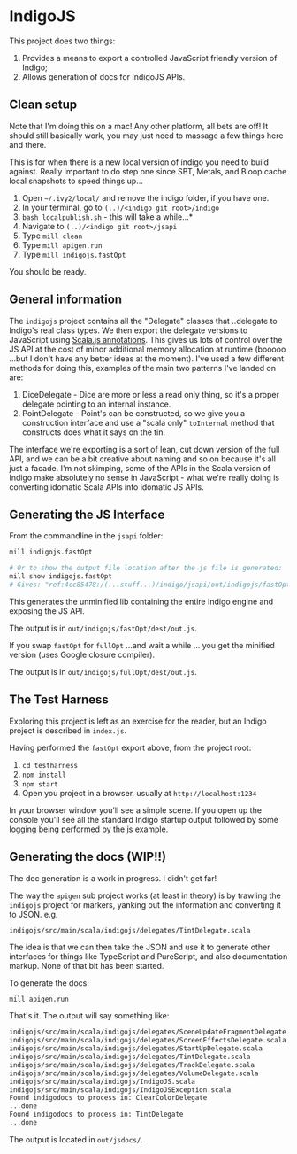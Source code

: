 # IndigoJS

This project does two things:

1. Provides a means to export a controlled JavaScript friendly version of Indigo;
1. Allows generation of docs for IndigoJS APIs.

## Clean setup

Note that I'm doing this on a mac! Any other platform, all bets are off! It should still basically work, you may just need to massage a few things here and there.

This is for when there is a new local version of indigo you need to build against. Really important to do step one since SBT, Metals, and Bloop cache local snapshots to speed things up...

1. Open `~/.ivy2/local/` and remove the indigo folder, if you have one.
1. In your terminal, go to `(..)/<indigo git root>/indigo`
1. `bash localpublish.sh` - this will take a while...*
1. Navigate to `(..)/<indigo git root>/jsapi`
1. Type `mill clean`
1. Type `mill apigen.run`
1. Type `mill indigojs.fastOpt`

You should be ready.

## General information

The `indigojs` project contains all the "Delegate" classes that ..delegate to Indigo's real class types. We then export the delegate versions to JavaScript using [Scala.js annotations](https://www.scala-js.org/doc/interoperability/export-to-javascript.html). This gives us lots of control over the JS API at the cost of minor additional memory allocation at runtime (booooo ...but I don't have any better ideas at the moment). I've used a few different methods for doing this, examples of the main two patterns I've landed on are:

1. DiceDelegate - Dice are more or less a read only thing, so it's a proper delegate pointing to an internal instance.
2. PointDelegate - Point's can be constructed, so we give you a construction interface and use a "scala only" `toInternal` method that constructs does what it says on the tin.

The interface we're exporting is a sort of lean, cut down version of the full API, and we can be a bit creative about naming and so on because it's all just a facade. I'm not skimping, some of the APIs in the Scala version of Indigo make absolutely no sense in JavaScript - what we're really doing is converting idomatic Scala APIs into idomatic JS APIs.

## Generating the JS Interface

From the commandline in the `jsapi` folder:

```bash
mill indigojs.fastOpt

# Or to show the output file location after the js file is generated:
mill show indigojs.fastOpt
# Gives: "ref:4cc85478:/(...stuff...)/indigo/jsapi/out/indigojs/fastOpt/dest/out.js"
```

This generates the unminified lib containing the entire Indigo engine and exposing the JS API.

The output is in `out/indigojs/fastOpt/dest/out.js`.

If you swap `fastOpt` for `fullOpt` ...and wait a while ... you get the minified version (uses Google closure compiler).

The output is in `out/indigojs/fullOpt/dest/out.js`.

## The Test Harness

Exploring this project is left as an exercise for the reader, but an Indigo project is described in `index.js`.

Having performed the `fastOpt` export above, from the project root:

1. `cd testharness`
1. `npm install`
1. `npm start`
1. Open you project in a browser, usually at `http://localhost:1234`

In your browser window you'll see a simple scene. If you open up the console you'll see all the standard Indigo startup output followed by some logging being performed by the js example.

## Generating the docs (WIP!!)

The doc generation is a work in progress. I didn't get far!

The way the `apigen` sub project works (at least in theory) is by trawling the `indigojs` project for markers, yanking out the information and converting it to JSON. e.g.

`indigojs/src/main/scala/indigojs/delegates/TintDelegate.scala`

The idea is that we can then take the JSON and use it to generate other interfaces for things like TypeScript and PureScript, and also documentation markup. None of that bit has been started.

To generate the docs:

```bash
mill apigen.run
```

That's it. The output will say something like:

```txt
indigojs/src/main/scala/indigojs/delegates/SceneUpdateFragmentDelegate.scala
indigojs/src/main/scala/indigojs/delegates/ScreenEffectsDelegate.scala
indigojs/src/main/scala/indigojs/delegates/StartUpDelegate.scala
indigojs/src/main/scala/indigojs/delegates/TintDelegate.scala
indigojs/src/main/scala/indigojs/delegates/TrackDelegate.scala
indigojs/src/main/scala/indigojs/delegates/VolumeDelegate.scala
indigojs/src/main/scala/indigojs/IndigoJS.scala
indigojs/src/main/scala/indigojs/IndigoJSException.scala
Found indigodocs to process in: ClearColorDelegate
...done
Found indigodocs to process in: TintDelegate
...done
```

The output is located in `out/jsdocs/`.
